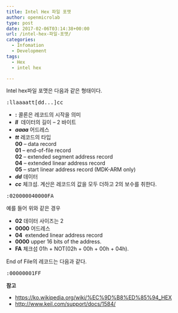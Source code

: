 ```yaml
---
title: Intel Hex 파일 포맷
author: openmicrolab
type: post
date: 2017-02-06T03:14:38+00:00
url: /intel-hex-파일-포맷/
categories:
  - Infomation
  - Development
tags:
  - Hex
  - intel hex

---
```

Intel hex파일 포맷은 다음과 같은 형태이다.

<pre>:llaaaatt[dd...]cc</pre>

  * **:** 콜론은 레코드의 시작을 의미
  * **_ll_**  데이터의 길이 &#8211; 2 바이트
  * **_aaaa_** 어드레스
  * **_tt_** 레코드의 타입  
    **00** &#8211; data record  
    **01** &#8211; end-of-file record  
    **02** &#8211; extended segment address record  
    **04** &#8211; extended linear address record  
    **05** &#8211; start linear address record (MDK-ARM only)
  * **_dd_** 데이터
  * **_cc_** 체크섬. 계산은 레코드의 값을 모두 더하고 2의 보수를 취한다.

<pre>:020000040000FA</pre>

예를 들어 위와 같은 경우

  * **02** 데이터 사이즈는 2
  * **0000** 어드레스
  * **04**  extended linear address record
  * **0000** upper 16 bits of the address.
  * **FA** 체크섬 01h + NOT(02h + 00h + 00h + 04h).

End of File의 레코드는 다음과 같다.

<pre>:00000001FF</pre>

**참고**

  * <a href="https://ko.wikipedia.org/wiki/%EC%9D%B8%ED%85%94_HEX" target="_blank">https://ko.wikipedia.org/wiki/%EC%9D%B8%ED%85%94_HEX</a>
  * <a href="http://www.keil.com/support/docs/1584/" target="_blank">http://www.keil.com/support/docs/1584/</a>
